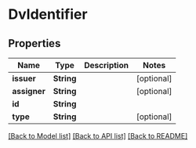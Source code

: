 # DvIdentifier

## Properties
Name | Type | Description | Notes
------------ | ------------- | ------------- | -------------
**issuer** | **String** |  | [optional] 
**assigner** | **String** |  | [optional] 
**id** | **String** |  | 
**type** | **String** |  | [optional] 

[[Back to Model list]](../README.md#documentation-for-models) [[Back to API list]](../README.md#documentation-for-api-endpoints) [[Back to README]](../README.md)


